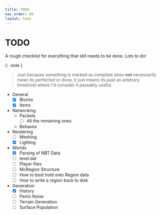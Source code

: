 ```yaml
---
title: TODO
nav_order: 60
layout: home
---
```


# TODO
A rough checklist for everything that still needs to be done. Lots to do!

{: .note }
> Just because something is marked as complete does **not** necessarily mean its perfected or done, it just means its past an arbitrary threshold where I'd consider it passably useful.

- General
    - [x] Blocks
    - [x] Items
- Networking
    - Packets
        - [ ] All the remaining ones
    - Behavior
- Rendering
    - [ ] Meshing
    - [x] Lighting
- Worlds
    - [x] Parsing of NBT Data
    - [ ] level.dat
    - [ ] Player files
    - [ ] McRegion Structure
    - [ ] How to best hold onto Region data
    - [ ] How to write a region back to disk
- Generation
    - [x] History
    - [ ] Perlin Noise
    - [ ] Terrain Generation
    - [ ] Surface Population